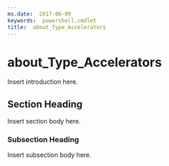 ```yaml
---
ms.date:  2017-06-09
keywords:  powershell,cmdlet
title:  about_Type_Accelerators
---
```


# about_Type_Accelerators
Insert introduction here.  
  
## Section Heading  
 Insert section body here.  
  
### Subsection Heading  
 Insert subsection body here.

